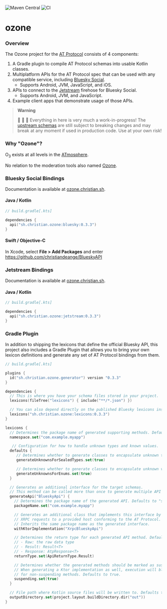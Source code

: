 ![Maven Central](https://img.shields.io/maven-central/v/sh.christian.ozone/bluesky?versionPrefix=0.3.3) ![CI](https://github.com/christiandeange/ozone/actions/workflows/ci.yml/badge.svg)

ozone
=====

### Overview

The Ozone project for the [AT Protocol](https://atproto.com/) consists of 4 components:

1. A Gradle plugin to compile AT Protocol schemas into usable Kotlin classes.
2. Multiplatform APIs for the AT Protocol spec that can be used with any compatible service, including [Bluesky Social](https://bsky.app).
   - Supports Android, JVM, JavaScript, and iOS.
3. APIs to connect to the [Jetstream](https://github.com/bluesky-social/jetstream) firehose for Bluesky Social.
   - Supports Android, JVM, and JavaScript.
4. Example client apps that demonstrate usage of those APIs.

> **Warning**
>
> 🚧 🚧 🚧 Everything in here is very much a work-in-progress!
> The [upstream schemas](https://github.com/bluesky-social/atproto/commits/main/lexicons) are still subject to breaking
> changes and may break at any moment if used in production code. Use at your own risk!

### Why "Ozone"?

O<sub>3</sub> exists at all levels in the [ATmosphere](https://bsky.app/profile/shreyanjain.net/post/3k26nw6kwnh2e).

No relation to the moderation tools also named [Ozone](https://github.com/bluesky-social/ozone).

### Bluesky Social Bindings

Documentation is available at [ozone.christian.sh](https://ozone.christian.sh).

#### Java / Kotlin

```kotlin
// build.gradle[.kts]

dependencies {
  api("sh.christian.ozone:bluesky:0.3.3")
}
```

#### Swift / Objective-C

In Xcode, select **File > Add Packages** and enter https://github.com/christiandeange/BlueskyAPI

### Jetstream Bindings

Documentation is available at [ozone.christian.sh](https://ozone.christian.sh/ozone/sh.christian.ozone.jetstream/index.html).

#### Java / Kotlin

```kotlin
// build.gradle[.kts]

dependencies {
  api("sh.christian.ozone:jetstream:0.3.3")
}
```

### Gradle Plugin

In addition to shipping the lexicons that define the official Bluesky API, this project also includes a Gradle Plugin that allows you to bring your own lexicon definitions and generate any set of AT Protocol bindings from them.

```kotlin
// build.gradle[.kts]

plugins {
  id("sh.christian.ozone.generator") version "0.3.3"
}

dependencies {
  // This is where you have your schema files stored in your project.
  lexicons(fileTree("lexicons") { include("**/*.json") })

  // You can also depend directly on the published Bluesky lexicons instead.
  lexicons("sh.christian.ozone:lexicons:0.3.3")
}

lexicons {
  // Determines the package name of generated supporting methods. Defaults to "sh.christian.ozone".
  namespace.set("com.example.myapp")

   // Configuration for how to handle unknown types and known values.
  defaults {
     // Determines whether to generate classes to encapsulate unknown types for union references. Defaults to false.
     generateUnknownsForSealedTypes.set(true)

     // Determines whether to generate classes to encapsulate unknown values for strings. Defaults to false.
     generateUnknownsForEnums.set(true)
  }

  // Generates an additional interface for the target schemas.
  // This method can be called more than once to generate multiple API interfaces.
  generateApi("BlueskyApi") {
    // Determines the package name of the generated API. Defaults to "sh.christian.ozone".
    packageName.set("com.example.myapp")

    // Generates an additional class that implements this interface by sending corresponding
    // XRPC requests to a provided host conforming to the AT Protocol.
    // Inherits the same package name as the generated interface.
    withKtorImplementation("XrpcBlueskyApi")

    // Determines the return type for each generated API method. Defaults to Raw.
    // - Raw: the raw data type
    // - Result: Result<T>
    // - Response: AtpResponse<T>
    returnType.set(ApiReturnType.Result)

    // Determines whether the generated methods should be marked as suspend functions.
    // When generating a Ktor implementation as well, execution will block the current thread
    // for non-suspending methods. Defaults to true.
    suspending.set(true)
  }

  // File path where Kotlin source files will be written to. Defaults to "<project-dir>/build/generated/lexicons".
  outputDirectory.set(project.layout.buildDirectory.dir("out"))
}
```
